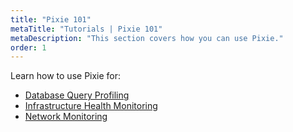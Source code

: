 ```yaml
---
title: "Pixie 101"
metaTitle: "Tutorials | Pixie 101"
metaDescription: "This section covers how you can use Pixie."
order: 1
---
```


Learn how to use Pixie for:

- [Database Query Profiling](/tutorials/pixie-101/database-query-profiling)
- [Infrastructure Health Monitoring](/tutorials/pixie-101/infra-health)
- [Network Monitoring](/tutorials/pixie-101/network-monitoring)

